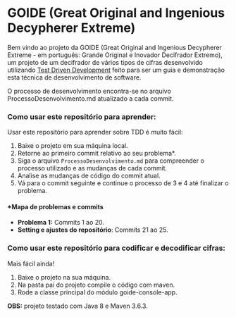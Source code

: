 # GOIDE (Great Original and Ingenious Decypherer Extreme)

Bem vindo ao projeto da GOIDE (Great Original and Ingenious Decypherer Extreme - em português: Grande Original e Inovador Decifrador Extremo), um projeto de um decifrador de vários tipos de cifras desenvolvido utilizando [Test Driven Development](https://en.wikipedia.org/wiki/Test-driven_development) feito para ser um guia e demonstração esta técnica de desenvolvimento de software.

O processo de desenvolvimento encontra-se no arquivo ProcessoDesenvolvimento.md atualizado a cada commit.

### Como usar este repositório para aprender:

Usar este repositório para aprender sobre TDD é muito fácil:
1. Baixe o projeto em sua máquina local.
2. Retorne ao primeiro commit relativo ao seu problema*.
3. Siga o arquivo `ProcessoDesenvolvimento.md` para compreender o processo utilizado e as mudanças de cada commit.
4. Analise as mudanças de código do commit atual.
5. Vá para o commit seguinte e continue o processo de 3 e 4 até finalizar o problema.

#### *Mapa de problemas e commits
- **Problema 1:** Commits 1 ao 20.
- **Setting e ajustes do repositório**: Commits 21 ao 25.

### Como usar este repositório para codificar e decodificar cifras:

Mais fácil ainda!
1. Baixe o projeto na sua máquina.
2. Na pasta pai do projeto compile o código com maven.
3. Rode a classe principal do módulo goide-console-app.

**OBS:** projeto testado com Java 8 e Maven 3.6.3.